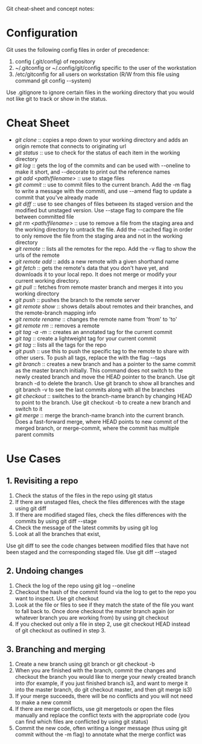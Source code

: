 Git cheat-sheet and concept notes:

# Configuration
Git uses the following config files in order of precedence:

1. config (.git/config) of repository
2. ~/.gitconfig or ~/.config/git/config specific to the user of the workstation
3. /etc/gitconfig for all users on workstation (R/W from this file using command git config --system)

Use .gitignore to ignore certain files in the working directory that you would not like git to track or show in the status. 

# Cheat Sheet
* *git clone <repo url>* :: copies a repo down to your working directory and adds an origin remote that connects to originating url
* *git status* :: use to check for the status of each item in the working directory
* *git log* :: gets the log of the commits and can be used with --oneline to make it short, and --decorate to print out the reference names
* *git add <path/filename>* :: use to stage files
* *git commit* :: use to commit files to the current branch. Add the -m flag to write a message with the commiti, and use --amend flag to update a commit that you've already made
* *git diff* :: use to see changes of files between its staged version and the modified but unstaged version. Use --stage flag to compare the file between committed file 
* *git rm <path/filename>* :: use to remove a file from the staging area and the working directory to untrack the file. Add the --cached flag in order to only remove the file from the staging area and not in the working directory 
* *git remote* :: lists all the remotes for the repo. Add the -v flag to show the urls of the remote
* *git remote add <shortname> <url>* :: adds a new remote with a given shorthand name
* *git fetch <remote name>* :: gets the remote's data that you don't have yet, and downloads it to your local repo. It does not merge or modify your current working directory.
* *git pull* :: fetches from remote master branch and merges it into you working directory
* *git push <remote name> <branch name>* :: pushes the branch to the remote server
* *git remote show <remote name>* :: shows details about remotes and their branches, and the remote-branch mapping info
* *git remote rename <from remote name> <to remote name>* :: changes the remote name from 'from' to 'to'
* *git remote rm <remote name>* :: removes a remote
* *git tag -a <tag name> -m <message>* :: creates an annotated tag for the current commit
* *git tag <tag name>* :: create a lightweight tag for your current commit
* *git tag* :: lists all the tags for the repo
* *git push <remote name> <tag name>* :: use this to push the specific tag to the remote to share with other users. To push all tags, replace the <tag name> with the flag --tags
* *git branch <branch-name>* :: creates a new branch and has a pointer to the same commit as the master branch initially. This command does not switch to the newly created branch and move the HEAD pointer to the branch. Use git branch -d <branch-name> to delete the branch. Use git branch to show all branches and git branch -v to see the last commits along with all the branches
* *git checkout <branch-name>* :: switches to the branch-name branch by changing HEAD to point to the branch. Use git checkout -b <branch-name> to create a new branch and switch to it
* *git merge <branch-name>* :: merge the branch-name branch into the current branch. Does a fast-forward merge, where HEAD points to new commit of the merged branch, or merge-commit, where the commit has multiple parent commits


# Use Cases 
## 1. Revisiting a repo
1. Check the status of the files in the repo using git status
  1. If there are unstaged files, check the files differences with the stage using git diff
  2. If there are modified staged files, check the files differences with the commits by using git diff --stage
2. Check the message of the latest commits by using git log
3. Look at all the branches that exist, 
 
Use git diff to see the code changes between modified files that have not been staged and the corresponding staged file. Use git diff --staged
## 2. Undoing changes
1. Check the log of the repo using git log --oneline
2. Checkout the hash of the commit found via the log to get to the repo you want to inspect. Use git checkout <commit hash> <optional file name>
3. Look at the file or files to see if they match the state of the file you want to fall back to. Once done checkout the master branch again (or whatever branch you are working from) by using git checkout <branch name> 
4. If you checked out only a file in step 2, use git checkout HEAD <file name> instead of git checkout <branch name> as outlined in step 3.
## 3. Branching and merging
1. Create a new branch using git branch or git checkout -b
2. When you are finished with the branch, commit the changes and checkout the branch you would like to merge your newly created branch into (for example, if you just finished branch is3, and want to merge it into the master branch, do git checkout master, and then git merge is3)
3. If your merge succeeds, there will be no conflicts and you will not need to make a new commit
4. If there are merge conflicts, use git mergetools or open the files manually and replace the conflict texts with the appropriate code (you can find which files are conflicted by using git status)
5. Commit the new code, often writing a longer message (thus using git commit without the -m flag) to annotate what the merge conflict was

